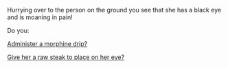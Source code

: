 Hurrying over to the person on the ground you see that she has a black eye and is moaning in pain!

Do you:

[Administer a morphine drip?](morphine/morphine.md)

[Give her a raw steak to place on her eye?](steak/steak.md)